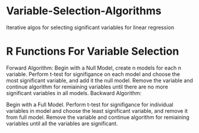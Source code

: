 # Variable-Selection-Algorithms
Iterative algos for selecting significant variables for linear regression


# R Functions For Variable Selection 

Forward Algorithm:
Begin with a Null Model, create n models for each n variable. Perform t-test for signifigance on each model and choose the most significant variable, and add it the null model. Remove the variable and continue algorithm for remiaining variables until there are no more significant variables in all models.
Backward Algorithm:

Begin with a Full Model. Perform t-test for signifigance for individual variables in model and choose the least significant variable, and remove it from full model. Remove the variable and continue algorithm for remiaining variables until all the variables are significant. 
